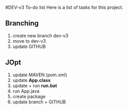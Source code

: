 #DEV-v3 To-do list
Here is a list of tasks for this project.


## Branching
1. create new branch dev-v3
2. move to dev-v3
3. update GITHUB


## JOpt
1. update MAVEN (pom.xml)
2. update **App.class**
3. update + run **run.bat**
4. run App.java
5. create package
6. update branch + GITHUB